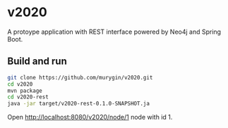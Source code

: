 v2020
=====

A protoype application with REST interface powered by Neo4j and Spring Boot.

Build and run
-------------

```bash
git clone https://github.com/murygin/v2020.git
cd v2020
mvn package
cd v2020-rest
java -jar target/v2020-rest-0.1.0-SNAPSHOT.ja
```

Open [http://localhost:8080/v2020/node/1](http://localhost:8080/v2020/node/1) node with id 1.
